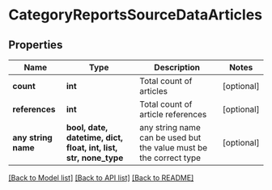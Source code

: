# CategoryReportsSourceDataArticles


## Properties
Name | Type | Description | Notes
------------ | ------------- | ------------- | -------------
**count** | **int** | Total count of articles | [optional] 
**references** | **int** | Total count of article references | [optional] 
**any string name** | **bool, date, datetime, dict, float, int, list, str, none_type** | any string name can be used but the value must be the correct type | [optional]

[[Back to Model list]](../README.md#documentation-for-models) [[Back to API list]](../README.md#documentation-for-api-endpoints) [[Back to README]](../README.md)



